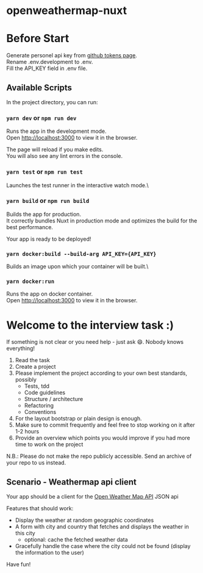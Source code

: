 # openweathermap-nuxt

# Before Start

Generate personel api key from [github tokens page](https://home.openweathermap.org/api_keys).\
Rename .env.development to .env.\
Fill the API_KEY field in .env file.

## Available Scripts

In the project directory, you can run:

### `yarn dev` or `npm run dev`

Runs the app in the development mode.\
Open [http://localhost:3000](http://localhost:3000) to view it in the browser.

The page will reload if you make edits.\
You will also see any lint errors in the console.

### `yarn test` or `npm run test`

Launches the test runner in the interactive watch mode.\

### `yarn build` or `npm run build`

Builds the app for production.\
It correctly bundles Nuxt in production mode and optimizes the build for the best performance.

Your app is ready to be deployed!

### `yarn docker:build --build-arg API_KEY={API_KEY}`

Builds an image upon which your container will be built.\

### `yarn docker:run`

Runs the app on docker container.\
Open [http://localhost:3000](http://localhost:3000) to view it in the browser.

Welcome to the interview task :)
===============================

If something is not clear or you need help - just ask :smile:. Nobody knows everything!

1. Read the task
2. Create a project
3. Please implement the project according to your own best standards, possibly
   - Tests, tdd
   - Code guidelines
   - Structure / architecture
   - Refactoring
   - Conventions
4. For the layout bootstrap or plain design is enough.
5. Make sure to commit frequently and feel free to stop working on it after 1-2 hours
6. Provide an overview which points you would improve if you had more time to work on the project

N.B.: Please do not make the repo publicly accessible. Send an archive of your repo to us instead.

Scenario - Weathermap api client
---------------------------

Your app should be a client for the [Open Weather Map API](http://openweathermap.org/API#weather) JSON api

Features that should work:

* Display the weather at random geographic coordinates
* A form with city and country that fetches and displays the weather in this city
  - optional: cache the fetched weather data
* Gracefully handle the case where the city could not be found (display the information to the user)

Have fun!
